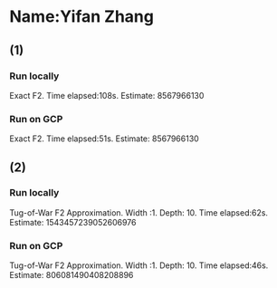 # Name:Yifan Zhang

## (1) 

### Run locally

Exact F2. Time elapsed:108s. Estimate: 8567966130

### Run on GCP
Exact F2. Time elapsed:51s. Estimate: 8567966130

## (2)

### Run locally

Tug-of-War F2 Approximation. Width :1. Depth: 10. Time elapsed:62s. Estimate: 1543457239052606976

### Run on GCP

Tug-of-War F2 Approximation. Width :1. Depth: 10. Time elapsed:46s. Estimate: 806081490408208896



